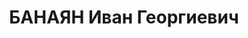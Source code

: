---
title: БАНАЯН Иван Георгиевич
description: 'Род. в 1897, г. Тбилиси (г. Тифлис. ), член ВКП(б) с 1917г. Проживал:
  г. Ростов-на-Дону, гостиница "Интурист". Секретарь Новороссийского горкома ВКП(б)

  Арестован УНКВД АЧК 19.02.1937. Обв. по ст.ст. 58-8, 58-11 УК РСФСР за участие в
  контрреволюционной организации. Приговор: ВК ВС СССР, 11.06.1937 – ВМН. Расстрелян
  11.06.1937, в г.Ростове-на-Дону.

  Реабилитирован ВК ВС СССР 26.07.1957 за отсутствием состава преступления'
---